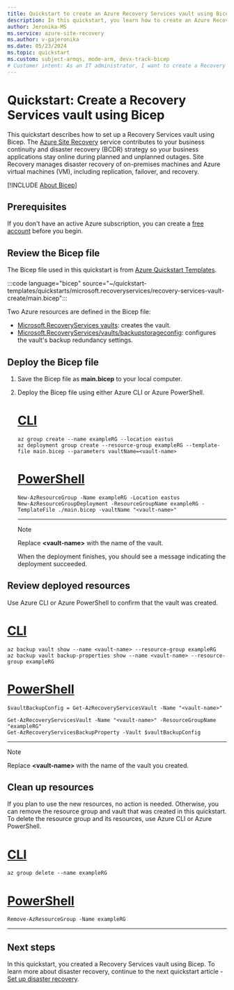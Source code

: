 ```yaml
---
title: Quickstart to create an Azure Recovery Services vault using Bicep.
description: In this quickstart, you learn how to create an Azure Recovery Services vault using Bicep.
author: Jeronika-MS
ms.service: azure-site-recovery
ms.author: v-gajeronika
ms.date: 05/23/2024
ms.topic: quickstart
ms.custom: subject-armqs, mode-arm, devx-track-bicep
# Customer intent: As an IT administrator, I want to create a Recovery Services vault using Bicep, so that I can ensure business continuity and disaster recovery for my applications during outages.
---
```


# Quickstart: Create a Recovery Services vault using Bicep

This quickstart describes how to set up a Recovery Services vault using Bicep. The [Azure Site Recovery](site-recovery-overview.md) service contributes to your business continuity and disaster recovery (BCDR) strategy so your business applications stay online during planned and unplanned outages. Site Recovery manages disaster recovery of on-premises machines and Azure virtual machines (VM), including replication, failover, and recovery.

[!INCLUDE [About Bicep](~/reusable-content/ce-skilling/azure/includes/resource-manager-quickstart-bicep-introduction.md)]

## Prerequisites

If you don't have an active Azure subscription, you can create a
[free account](https://azure.microsoft.com/pricing/purchase-options/azure-account?cid=msft_learn) before you begin.

## Review the Bicep file

The Bicep file used in this quickstart is from [Azure Quickstart Templates](https://azure.microsoft.com/resources/templates/recovery-services-vault-create/).

:::code language="bicep" source="~/quickstart-templates/quickstarts/microsoft.recoveryservices/recovery-services-vault-create/main.bicep":::

Two Azure resources are defined in the Bicep file:

- [Microsoft.RecoveryServices vaults](/azure/templates/microsoft.recoveryservices/vaults): creates the vault.
- [Microsoft.RecoveryServices/vaults/backupstorageconfig](/rest/api/backup/backup-resource-storage-configs): configures the vault's backup redundancy settings.

## Deploy the Bicep file

1. Save the Bicep file as **main.bicep** to your local computer.
1. Deploy the Bicep file using either Azure CLI or Azure PowerShell.

    # [CLI](#tab/CLI)

    ```azurecli
    az group create --name exampleRG --location eastus
    az deployment group create --resource-group exampleRG --template-file main.bicep --parameters vaultName=<vault-name>
    ```

    # [PowerShell](#tab/PowerShell)

    ```azurepowershell
    New-AzResourceGroup -Name exampleRG -Location eastus
    New-AzResourceGroupDeployment -ResourceGroupName exampleRG -TemplateFile ./main.bicep -vaultName "<vault-name>"
    ```

    ---

    > [!NOTE]
    > Replace **\<vault-name\>** with the name of the vault.

    When the deployment finishes, you should see a message indicating the deployment succeeded.

## Review deployed resources

Use Azure CLI or Azure PowerShell to confirm that the vault was created.

# [CLI](#tab/CLI)

```azurecli-interactive
az backup vault show --name <vault-name> --resource-group exampleRG
az backup vault backup-properties show --name <vault-name> --resource-group exampleRG
```

# [PowerShell](#tab/PowerShell)

```azurepowershell-interactive
$vaultBackupConfig = Get-AzRecoveryServicesVault -Name "<vault-name>"

Get-AzRecoveryServicesVault -Name "<vault-name>" -ResourceGroupName "exampleRG"
Get-AzRecoveryServicesBackupProperty -Vault $vaultBackupConfig
```

---

> [!NOTE]
> Replace **\<vault-name\>** with the name of the vault you created.

## Clean up resources

If you plan to use the new resources, no action is needed. Otherwise, you can remove the resource group and vault that was created in this quickstart. To delete the resource group and its resources, use Azure CLI or Azure PowerShell.

# [CLI](#tab/CLI)

```azurecli-interactive
az group delete --name exampleRG
```

# [PowerShell](#tab/PowerShell)

```azurepowershell-interactive
Remove-AzResourceGroup -Name exampleRG
```

---

## Next steps

In this quickstart, you created a Recovery Services vault using Bicep. To learn more about disaster recovery, continue to the next quickstart article - [Set up disaster recovery](azure-to-azure-quickstart.md).

